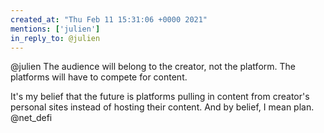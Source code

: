 ```yaml
---
created_at: "Thu Feb 11 15:31:06 +0000 2021"
mentions: ['julien']
in_reply_to: @julien
---
```


@julien The audience will belong to the creator, not the platform. The platforms will have to compete for content. 

It's my belief that the future is platforms pulling in content from creator's personal sites instead of hosting their content. And by belief, I mean plan. @net_defi